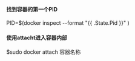 #### 找到容器的第一个PID
PID=$(docker inspect --format "{{ .State.Pid }}" <container>)

#### 使用attacht进入容器内部
$sudo docker attach 容器名称

#### 